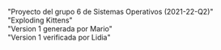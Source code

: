 "Proyecto del grupo 6 de Sistemas Operativos (2021-22-Q2)"  
"Exploding Kittens"  
"Version 1 generada por Mario"  
"Version 1 verificada por Lidia"  

